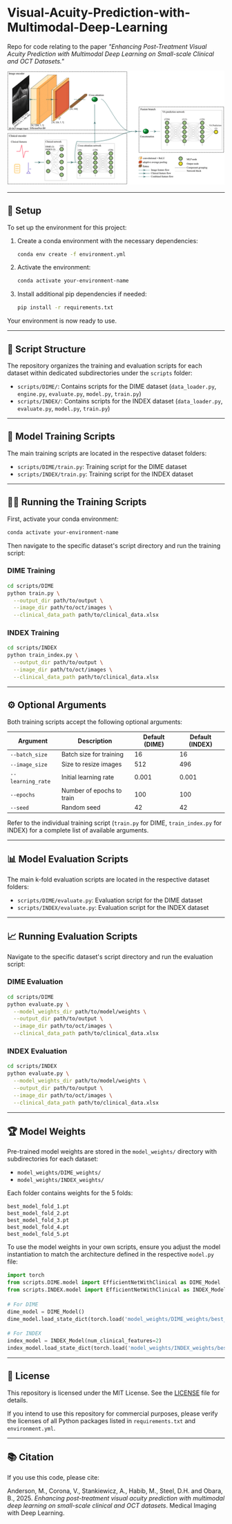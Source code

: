# Visual-Acuity-Prediction-with-Multimodal-Deep-Learning

Repo for code relating to the paper _"Enhancing Post-Treatment Visual Acuity Prediction with Multimodal Deep Learning on Small-scale Clinical and OCT Datasets."_

![Architecture Draft](model_architecture.png)

---

## 🚀 Setup

To set up the environment for this project:

1. Create a conda environment with the necessary dependencies:

    ```bash
    conda env create -f environment.yml
    ```

2. Activate the environment:

    ```bash
    conda activate your-environment-name
    ```

3. Install additional pip dependencies if needed:

    ```bash
    pip install -r requirements.txt
    ```

Your environment is now ready to use.

---

## 📂 Script Structure

The repository organizes the training and evaluation scripts for each dataset within dedicated subdirectories under the `scripts` folder:

- `scripts/DIME/`: Contains scripts for the DIME dataset (`data_loader.py`, `engine.py`, `evaluate.py`, `model.py`, `train.py`)
- `scripts/INDEX/`: Contains scripts for the INDEX dataset (`data_loader.py`, `evaluate.py`, `model.py`, `train.py`)

---

## 🔬 Model Training Scripts

The main training scripts are located in the respective dataset folders:

- `scripts/DIME/train.py`: Training script for the DIME dataset  
- `scripts/INDEX/train.py`: Training script for the INDEX dataset

---

## 🏃‍♂️ Running the Training Scripts

First, activate your conda environment:

```bash
conda activate your-environment-name
```

Then navigate to the specific dataset's script directory and run the training script:

### DIME Training

```bash
cd scripts/DIME
python train.py \
  --output_dir path/to/output \
  --image_dir path/to/oct/images \
  --clinical_data_path path/to/clinical_data.xlsx
```

### INDEX Training

```bash
cd scripts/INDEX
python train_index.py \
  --output_dir path/to/output \
  --image_dir path/to/oct/images \
  --clinical_data_path path/to/clinical_data.xlsx
```

---

## ⚙️ Optional Arguments

Both training scripts accept the following optional arguments:

| Argument           | Description                 | Default (DIME) | Default (INDEX) |
|--------------------|-----------------------------|----------------|-----------------|
| `--batch_size`     | Batch size for training      | 16             | 16              |
| `--image_size`     | Size to resize images        | 512            | 496             |
| `--learning_rate`  | Initial learning rate        | 0.001          | 0.001           |
| `--epochs`         | Number of epochs to train    | 100            | 100             |
| `--seed`           | Random seed                  | 42             | 42              |

Refer to the individual training script (`train.py` for DIME, `train_index.py` for INDEX) for a complete list of available arguments.

---

## 📊 Model Evaluation Scripts

The main k-fold evaluation scripts are located in the respective dataset folders:

- `scripts/DIME/evaluate.py`: Evaluation script for the DIME dataset  
- `scripts/INDEX/evaluate.py`: Evaluation script for the INDEX dataset

---

## 📈 Running Evaluation Scripts

Navigate to the specific dataset's script directory and run the evaluation script:

### DIME Evaluation

```bash
cd scripts/DIME
python evaluate.py \
  --model_weights_dir path/to/model/weights \
  --output_dir path/to/output \
  --image_dir path/to/oct/images \
  --clinical_data_path path/to/clinical_data.xlsx
```

### INDEX Evaluation

```bash
cd scripts/INDEX
python evaluate.py \
  --model_weights_dir path/to/model/weights \
  --output_dir path/to/output \
  --image_dir path/to/oct/images \
  --clinical_data_path path/to/clinical_data.xlsx
```

---

## 🏆 Model Weights

Pre-trained model weights are stored in the `model_weights/` directory with subdirectories for each dataset:

- `model_weights/DIME_weights/`
- `model_weights/INDEX_weights/`

Each folder contains weights for the 5 folds:

```
best_model_fold_1.pt  
best_model_fold_2.pt  
best_model_fold_3.pt  
best_model_fold_4.pt  
best_model_fold_5.pt
```

To use the model weights in your own scripts, ensure you adjust the model instantiation to match the architecture defined in the respective `model.py` file:

```python
import torch
from scripts.DIME.model import EfficientNetWithClinical as DIME_Model
from scripts.INDEX.model import EfficientNetWithClinical as INDEX_Model

# For DIME
dime_model = DIME_Model()
dime_model.load_state_dict(torch.load('model_weights/DIME_weights/best_model_fold_1.pt'))

# For INDEX
index_model = INDEX_Model(num_clinical_features=2) 
index_model.load_state_dict(torch.load('model_weights/INDEX_weights/best_model_fold_1.pt'))
```

---

## 📜 License

This repository is licensed under the MIT License. See the [LICENSE](LICENSE) file for details.

If you intend to use this repository for commercial purposes, please verify the licenses of all Python packages listed in `requirements.txt` and `environment.yml`.

---

## 📚 Citation

If you use this code, please cite:

Anderson, M., Corona, V., Stankiewicz, A., Habib, M., Steel, D.H. and Obara, B., 2025. *Enhancing post-treatment visual acuity prediction with multimodal deep learning on small-scale clinical and OCT datasets*. Medical Imaging with Deep Learning.


